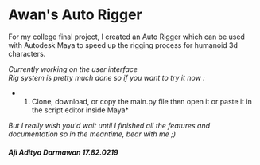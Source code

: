 # **Awan's Auto Rigger**

For my college final project, I created an Auto Rigger which can be used with Autodesk Maya to speed up the rigging process for humanoid 3d characters.

*Currently working on the user interface*  
*Rig system is pretty much done so if you want to try it now :*
*   1. Clone, download, or copy the main.py file then open it or paste it in the script editor inside Maya*

*But I really wish you'd wait until I finished all the features and documentation so in the meantime, bear with me ;)*

###### **Aji Aditya Darmawan 17.82.0219**